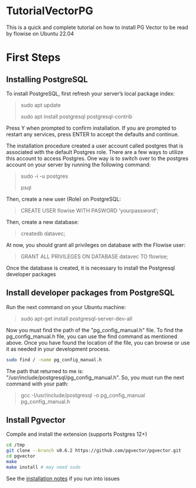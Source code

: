 # TutorialVectorPG
This is a quick and complete tutorial on how to install PG Vector to be read by flowise on Ubuntu 22.04


# First Steps

## Installing PostgreSQL

To install PostgreSQL, first refresh your server’s local package index:

>
>  sudo apt update
>
>
> sudo apt install postgresql postgresql-contrib

Press Y when prompted to confirm installation. If you are prompted to restart any services, press ENTER to accept the defaults and continue.

The installation procedure created a user account called postgres that is associated with the default Postgres role. There are a few ways to utilize this account to access Postgres. One way is to switch over to the postgres account on your server by running the following command:

>
>  sudo -i -u postgres
>
> psql

Then, create a new user (Role) on PostgreSQL:

>
>  CREATE USER flowise WITH PASWORD 'yourpassword';
>

Then, create a new database:
>
>  createdb datavec;
>

At now, you should grant all privileges on database with the Flowise user:
>
>  GRANT ALL PRIVILEGES ON DATABASE datavec TO flowise;
>


Once the database is created, it is necessary to install the Postgresql developer packages

## Install developer packages from PostgreSQL

Run the next command on your Ubuntu machine:
>
>  sudo apt-get install postgresql-server-dev-all
>

Now you must find the path of the "pg_config_manual.h" file. To find the pg_config_manual.h file, you can use the find command as mentioned above. Once you have found the location of the file, you can browse or use it as needed in your development process.
```sh
sudo find / -name pg_config_manual.h
```

The path that returned to me is: "/usr/include/postgresql/pg_config_manual.h". So, you must run the next command with your path:
>
>  gcc -I/usr/include/postgresql -o pg_config_manual pg_config_manual.h
>

## Install Pgvector 

Compile and install the extension (supports Postgres 12+)

```sh
cd /tmp
git clone --branch v0.6.2 https://github.com/pgvector/pgvector.git
cd pgvector
make
make install # may need sudo
```

See the [installation notes](#installation-notes---linux-and-mac) if you run into issues







